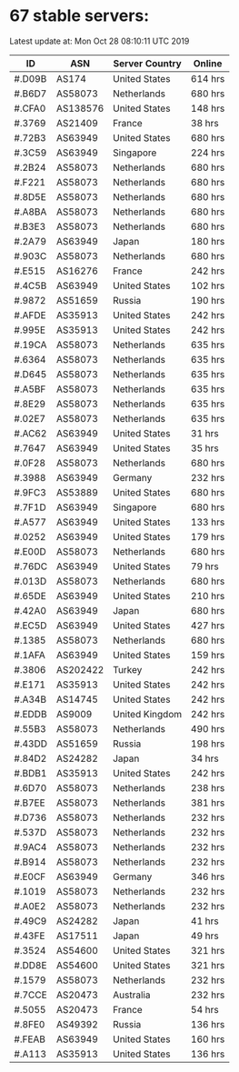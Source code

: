 # 67 stable servers:

Latest update at: Mon Oct 28 08:10:11 UTC 2019

| ID | ASN | Server Country | Online |
| -- | --- | -------------- | ------ |
| #.D09B | AS174 | United States | 614 hrs |
| #.B6D7 | AS58073 | Netherlands | 680 hrs |
| #.CFA0 | AS138576 | United States | 148 hrs |
| #.3769 | AS21409 | France | 38 hrs |
| #.72B3 | AS63949 | United States | 680 hrs |
| #.3C59 | AS63949 | Singapore | 224 hrs |
| #.2B24 | AS58073 | Netherlands | 680 hrs |
| #.F221 | AS58073 | Netherlands | 680 hrs |
| #.8D5E | AS58073 | Netherlands | 680 hrs |
| #.A8BA | AS58073 | Netherlands | 680 hrs |
| #.B3E3 | AS58073 | Netherlands | 680 hrs |
| #.2A79 | AS63949 | Japan | 180 hrs |
| #.903C | AS58073 | Netherlands | 680 hrs |
| #.E515 | AS16276 | France | 242 hrs |
| #.4C5B | AS63949 | United States | 102 hrs |
| #.9872 | AS51659 | Russia | 190 hrs |
| #.AFDE | AS35913 | United States | 242 hrs |
| #.995E | AS35913 | United States | 242 hrs |
| #.19CA | AS58073 | Netherlands | 635 hrs |
| #.6364 | AS58073 | Netherlands | 635 hrs |
| #.D645 | AS58073 | Netherlands | 635 hrs |
| #.A5BF | AS58073 | Netherlands | 635 hrs |
| #.8E29 | AS58073 | Netherlands | 635 hrs |
| #.02E7 | AS58073 | Netherlands | 635 hrs |
| #.AC62 | AS63949 | United States | 31 hrs |
| #.7647 | AS63949 | United States | 35 hrs |
| #.0F28 | AS58073 | Netherlands | 680 hrs |
| #.3988 | AS63949 | Germany | 232 hrs |
| #.9FC3 | AS53889 | United States | 680 hrs |
| #.7F1D | AS63949 | Singapore | 680 hrs |
| #.A577 | AS63949 | United States | 133 hrs |
| #.0252 | AS63949 | United States | 179 hrs |
| #.E00D | AS58073 | Netherlands | 680 hrs |
| #.76DC | AS63949 | United States | 79 hrs |
| #.013D | AS58073 | Netherlands | 680 hrs |
| #.65DE | AS63949 | United States | 210 hrs |
| #.42A0 | AS63949 | Japan | 680 hrs |
| #.EC5D | AS63949 | United States | 427 hrs |
| #.1385 | AS58073 | Netherlands | 680 hrs |
| #.1AFA | AS63949 | United States | 159 hrs |
| #.3806 | AS202422 | Turkey | 242 hrs |
| #.E171 | AS35913 | United States | 242 hrs |
| #.A34B | AS14745 | United States | 242 hrs |
| #.EDDB | AS9009 | United Kingdom | 242 hrs |
| #.55B3 | AS58073 | Netherlands | 490 hrs |
| #.43DD | AS51659 | Russia | 198 hrs |
| #.84D2 | AS24282 | Japan | 34 hrs |
| #.BDB1 | AS35913 | United States | 242 hrs |
| #.6D70 | AS58073 | Netherlands | 238 hrs |
| #.B7EE | AS58073 | Netherlands | 381 hrs |
| #.D736 | AS58073 | Netherlands | 232 hrs |
| #.537D | AS58073 | Netherlands | 232 hrs |
| #.9AC4 | AS58073 | Netherlands | 232 hrs |
| #.B914 | AS58073 | Netherlands | 232 hrs |
| #.E0CF | AS63949 | Germany | 346 hrs |
| #.1019 | AS58073 | Netherlands | 232 hrs |
| #.A0E2 | AS58073 | Netherlands | 232 hrs |
| #.49C9 | AS24282 | Japan | 41 hrs |
| #.43FE | AS17511 | Japan | 49 hrs |
| #.3524 | AS54600 | United States | 321 hrs |
| #.DD8E | AS54600 | United States | 321 hrs |
| #.1579 | AS58073 | Netherlands | 232 hrs |
| #.7CCE | AS20473 | Australia | 232 hrs |
| #.5055 | AS20473 | France | 54 hrs |
| #.8FE0 | AS49392 | Russia | 136 hrs |
| #.FEAB | AS63949 | United States | 160 hrs |
| #.A113 | AS35913 | United States | 136 hrs |

